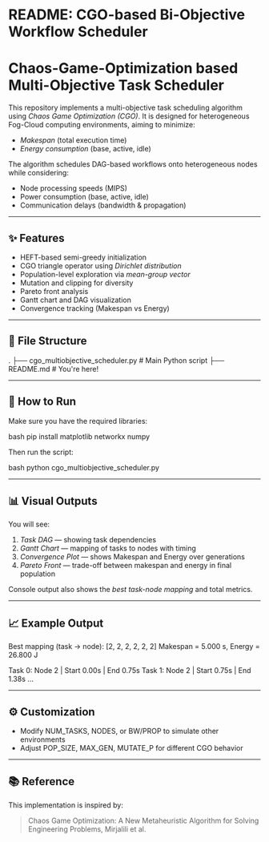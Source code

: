 # README: CGO-based Bi-Objective Workflow Scheduler

# Chaos-Game-Optimization based Multi-Objective Task Scheduler

This repository implements a multi-objective task scheduling algorithm using *Chaos Game Optimization (CGO)*. It is designed for heterogeneous Fog-Cloud computing environments, aiming to minimize:

- *Makespan* (total execution time)
- *Energy consumption* (base, active, idle)

The algorithm schedules DAG-based workflows onto heterogeneous nodes while considering:
- Node processing speeds (MIPS)
- Power consumption (base, active, idle)
- Communication delays (bandwidth & propagation)

---

## ✨ Features

- HEFT-based semi-greedy initialization
- CGO triangle operator using *Dirichlet distribution*
- Population-level exploration via *mean-group vector*
- Mutation and clipping for diversity
- Pareto front analysis
- Gantt chart and DAG visualization
- Convergence tracking (Makespan vs Energy)

---

## 📁 File Structure


.
├── cgo_multiobjective_scheduler.py  # Main Python script
├── README.md                        # You're here!


---

## 🚀 How to Run

Make sure you have the required libraries:

bash
pip install matplotlib networkx numpy


Then run the script:

bash
python cgo_multiobjective_scheduler.py


---

## 📊 Visual Outputs

You will see:

1. *Task DAG* — showing task dependencies  
2. *Gantt Chart* — mapping of tasks to nodes with timing  
3. *Convergence Plot* — shows Makespan and Energy over generations  
4. *Pareto Front* — trade-off between makespan and energy in final population  

Console output also shows the *best task-node mapping* and total metrics.

---

## 📈 Example Output


Best mapping (task -> node): [2, 2, 2, 2, 2, 2]
Makespan = 5.000 s, Energy = 26.800 J

Task 0: Node 2 | Start 0.00s | End 0.75s
Task 1: Node 2 | Start 0.75s | End 1.38s
...


---

## ⚙ Customization

- Modify NUM_TASKS, NODES, or BW/PROP to simulate other environments
- Adjust POP_SIZE, MAX_GEN, MUTATE_P for different CGO behavior

---

## 📚 Reference

This implementation is inspired by:
> Chaos Game Optimization: A New Metaheuristic Algorithm for Solving Engineering Problems, Mirjalili et al.



